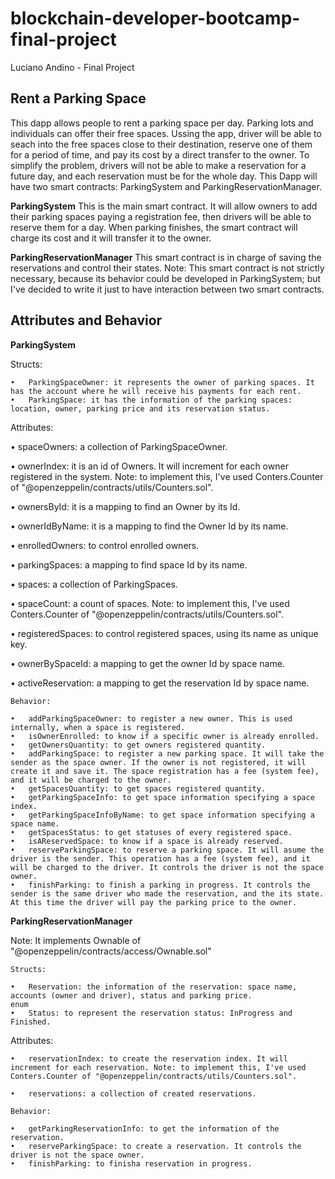 # blockchain-developer-bootcamp-final-project
Luciano Andino - Final Project

## **Rent a Parking Space**
This dapp allows people to rent a parking space per day. 
Parking lots and individuals can offer their free spaces. Ussing the app, driver will be able to seach into the free spaces close to their destination,  reserve one of them for a period of time, and pay its cost by a direct transfer to the owner.
To simplify the problem, drivers will not be able to make a reservation for a future day, and each reservation must be for the whole day.
This Dapp will have two smart contracts: ParkingSystem and ParkingReservationManager.
 
**ParkingSystem**
This is the main smart contract. It will allow owners to add their parking spaces paying a registration fee, then drivers will be able to reserve them for a day. When parking finishes, the smart contract will charge its cost and it will transfer it to the owner.

**ParkingReservationManager**
This smart contract is in charge of saving the reservations and control their states.
Note: This smart contract is not strictly necessary, because its behavior could be developed in ParkingSystem; but I've decided to write it just to have interaction between two smart contracts.

## **Attributes and Behavior**
**ParkingSystem**

  Structs:
  
    •	ParkingSpaceOwner: it represents the owner of parking spaces. It has the account where he will receive his payments for each rent.
    •	ParkingSpace: it has the information of the parking spaces: location, owner, parking price and its reservation status.
   
  Attributes:
  
  •	spaceOwners: a collection of ParkingSpaceOwner. 
  
  •	ownerIndex: it is an id of Owners. It will increment for each owner registered in the system. Note: to implement this, I've used Conters.Counter of "@openzeppelin/contracts/utils/Counters.sol".
  
  •	ownersById: it is a mapping to find an Owner by its Id.
  
  •	ownerIdByName: it is a mapping to find the Owner Id by its name.
  
  •	enrolledOwners: to control enrolled owners.
  
  •	parkingSpaces: a mapping to find space Id by its name. 
  
  •	spaces: a collection of ParkingSpaces.
  
  •	spaceCount: a count of spaces. Note: to implement this, I've used Conters.Counter of "@openzeppelin/contracts/utils/Counters.sol".
  
  •	registeredSpaces: to control registered spaces, using its name as unique key.
  
  •	ownerBySpaceId: a mapping to get the owner Id by space name.	
  
  •	activeReservation: a mapping to get the reservation Id by space name.
	
    Behavior:
    
    •	addParkingSpaceOwner: to register a new owner. This is used internally, when a space is registered.
    •	isOwnerEnrolled: to know if a specific owner is already enrolled.
    •	getOwnersQuantity: to get owners registered quantity. 
    •	addParkingSpace: to register a new parking space. It will take the sender as the space owner. If the owner is not registered, it will create it and save it. The space registration has a fee (system fee), and it will be charged to the owner.
    •	getSpacesQuantity: to get spaces registered quantity.
    •	getParkingSpaceInfo: to get space information specifying a space index. 
	•	getParkingSpaceInfoByName: to get space information specifying a space name. 
    •	getSpacesStatus: to get statuses of every registered space.
    •	isAReservedSpace: to know if a space is already reserved. 
	•	reserveParkingSpace: to reserve a parking space. It will asume the driver is the sender. This operation has a fee (system fee), and it will be charged to the driver. It controls the driver is not the space owner.
	•	finishParking: to finish a parking in progress. It controls the sender is the same driver who made the reservation, and the its state. At this time the driver will pay the parking price to the owner.

**ParkingReservationManager** 

Note: It implements Ownable of "@openzeppelin/contracts/access/Ownable.sol"

    Structs:
    
    •	Reservation: the information of the reservation: space name, accounts (owner and driver), status and parking price.
	enum
    •	Status: to represent the reservation status: InProgress and Finished.
   
   Attributes:
   
	•	reservationIndex: to create the reservation index. It will increment for each reservation. Note: to implement this, I've used Conters.Counter of "@openzeppelin/contracts/utils/Counters.sol".
	
	•	reservations: a collection of created reservations.
	
    Behavior:
    
    •	getParkingReservationInfo: to get the information of the reservation.
    •	reserveParkingSpace: to create a reservation. It controls the driver is not the space owner. 
    •	finishParking: to finisha reservation in progress.
